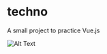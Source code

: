 # techno
A small project to practice Vue.js

![Alt Text](https://media.giphy.com/media/hr3hR5X4s6JqjMzbXH/giphy.gif)
